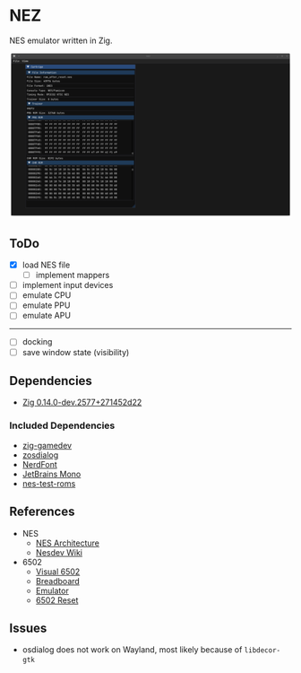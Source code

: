 # NEZ
NES emulator written in Zig.

![screenshot](screenshot.png)

## ToDo
- [x] load NES file
    - [ ] implement mappers
- [ ] implement input devices
- [ ] emulate CPU
- [ ] emulate PPU
- [ ] emulate APU
---
- [ ] docking
- [ ] save window state (visibility)

## Dependencies
- [Zig 0.14.0-dev.2577+271452d22](https://machengine.org/docs/nominated-zig/)

### Included Dependencies
- [zig-gamedev](https://github.com/zig-gamedev/zig-gamedev)
- [zosdialog](https://github.com/l3x61/zosdialog)
- [NerdFont](https://www.nerdfonts.com/)
- [JetBrains Mono](https://www.jetbrains.com/lp/mono/)
- [nes-test-roms](https://github.com/christopherpow/nes-test-roms)

## References
- NES
    - [NES Architecture](https://www.copetti.org/writings/consoles/nes/)
    - [Nesdev Wiki](https://www.nesdev.org/wiki/Nesdev_Wiki)
- 6502
    - [Visual 6502](http://visual6502.org)
    - [Breadboard](https://github.com/TheParp/PRP-6502/wiki)
    - [Emulator](https://masswerk.at/6502/)
    - [6502 Reset](https://www.pagetable.com/?p=410)

## Issues
- osdialog does not work on Wayland, most likely because of `libdecor-gtk`